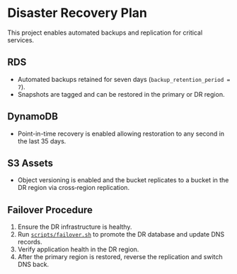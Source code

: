 # Disaster Recovery Plan

This project enables automated backups and replication for critical services.

## RDS
- Automated backups retained for seven days (`backup_retention_period = 7`).
- Snapshots are tagged and can be restored in the primary or DR region.

## DynamoDB
- Point-in-time recovery is enabled allowing restoration to any second in the last 35 days.

## S3 Assets
- Object versioning is enabled and the bucket replicates to a bucket in the DR region via cross‑region replication.

## Failover Procedure
1. Ensure the DR infrastructure is healthy.
2. Run [`scripts/failover.sh`](../scripts/failover.sh) to promote the DR database and update DNS records.
3. Verify application health in the DR region.
4. After the primary region is restored, reverse the replication and switch DNS back.
